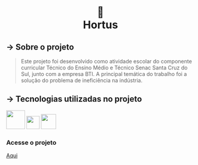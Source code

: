 <h1 align="center">
🌳 <br>
 Hortus
</h1>

## → Sobre o projeto

> Este projeto foi desenvolvido como atividade escolar do componente curricular Técnico do Ensino Médio e Técnico Senac Santa Cruz do Sul, junto com a empresa BTI. A principal temática do trabalho foi a solução do problema de ineficiência na indústria.

## → Tecnologias utilizadas no projeto 

<img src="https://upload.wikimedia.org/wikipedia/commons/thumb/6/61/HTML5_logo_and_wordmark.svg/800px-HTML5_logo_and_wordmark.svg.png" width="50pm"></img>
<img src="https://wikiimg.tojsiabtv.com/wikipedia/commons/thumb/d/d5/CSS3_logo_and_wordmark.svg/1200px-CSS3_logo_and_wordmark.svg.png" width="35pm"></img>
<img src="https://upload.wikimedia.org/wikipedia/commons/thumb/9/99/Unofficial_JavaScript_logo_2.svg/640px-Unofficial_JavaScript_logo_2.svg.png" width="40pm"></img>

### Acesse o projeto
[Aqui](https://giiovanaa.github.io/hortus/)
